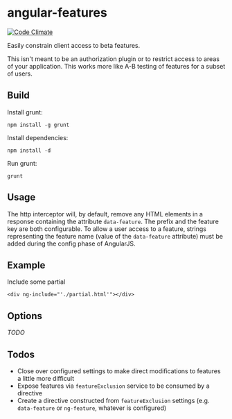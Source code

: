 # angular-features

[![Code Climate](https://codeclimate.com/github/jimschubert/angular-features/badges/gpa.svg)](https://codeclimate.com/github/jimschubert/angular-features)

Easily constrain client access to beta features.

This isn't meant to be an authorization plugin or to restrict access to areas of your application. This works more like A-B testing of features for a subset of users.

## Build

Install grunt:

    npm install -g grunt

Install dependencies:

    npm install -d

Run grunt:

    grunt

## Usage

The http interceptor will, by default, remove any HTML elements in a response containing the attribute `data-feature`. The 
prefix and the feature key are both configurable. To allow a user access to a feature, strings representing the feature name 
(value of the `data-feature` attribute) must be added during the config phase of AngularJS.

## Example

Include some partial

    <div ng-include="'./partial.html'"></div>

## Options

_TODO_

## Todos

* Close over configured settings to make direct modifications to features a little more difficult
* Expose features via `featureExclusion` service to be consumed by a directive
* Create a directive constructed from `featureExclusion` settings (e.g. `data-feature` or `ng-feature`, whatever is configured)
